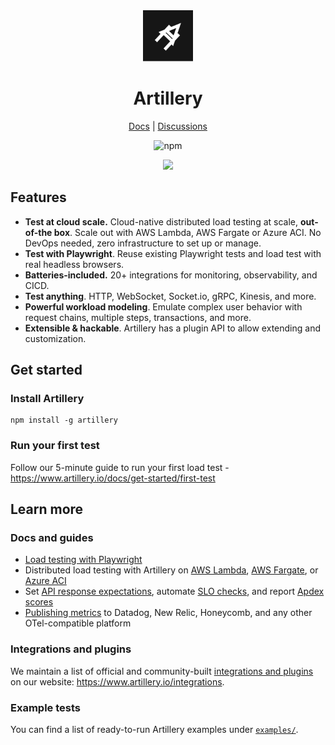 <div align="center">
  <img src="https://raw.githubusercontent.com/artilleryio/artillery/main/packages/artillery/artillery-logo.svg" width="80">
  <h1>Artillery</h1>
<p align="center">
  <a href="https://www.artillery.io/docs">Docs</a> | <a href="https://github.com/artilleryio/artillery/discussions">Discussions</a>
</p>

<p align="center">
  <img alt="npm" src="https://img.shields.io/npm/dm/artillery?style=flat-square">
</p>


<a href="https://www.artillery.io/">
  <img
    src="https://www.artillery.io/api/og?title=Full-stack%20reliability%20%26%20performance&description=Scalable%20API%20and%20Playwright%20load%20testing"
  />
</a>

</div>

## Features

- **Test at cloud scale.** Cloud-native distributed load testing at scale, **out-of-the box**. Scale out with AWS Lambda, AWS Fargate or Azure ACI. No DevOps needed, zero infrastructure to set up or manage.
- **Test with Playwright**. Reuse existing Playwright tests and load test with real headless browsers.
- **Batteries-included.** 20+ integrations for monitoring, observability, and CICD.
- **Test anything**. HTTP, WebSocket, Socket.io, gRPC, Kinesis, and more.
- **Powerful workload modeling**. Emulate complex user behavior with request chains, multiple steps, transactions, and more.
- **Extensible & hackable**. Artillery has a plugin API to allow extending and customization.

## Get started

### Install Artillery

```
npm install -g artillery
```

### Run your first test

Follow our 5-minute guide to run your first load test - https://www.artillery.io/docs/get-started/first-test

## Learn more

### Docs and guides

- [Load testing with Playwright](https://www.artillery.io/docs/playwright)
- Distributed load testing with Artillery on [AWS Lambda](https://docs.art/lambda), [AWS Fargate](https://docs.art/fargate), or [Azure ACI](https://docs.art/azure)
- Set [API response expectations](https://docs.art/expect), automate [SLO checks](https://docs.art/ensure), and report [Apdex scores](https://docs.art/apdex)
- [Publishing metrics](https://docs.art/o11y) to Datadog, New Relic, Honeycomb, and any other OTel-compatible platform

### Integrations and plugins

We maintain a list of official and community-built [integrations and plugins](https://www.artillery.io/integrations) on our website: https://www.artillery.io/integrations.

### Example tests

You can find a list of ready-to-run Artillery examples under [`examples/`](https://github.com/artilleryio/artillery/tree/master/examples#readme).
